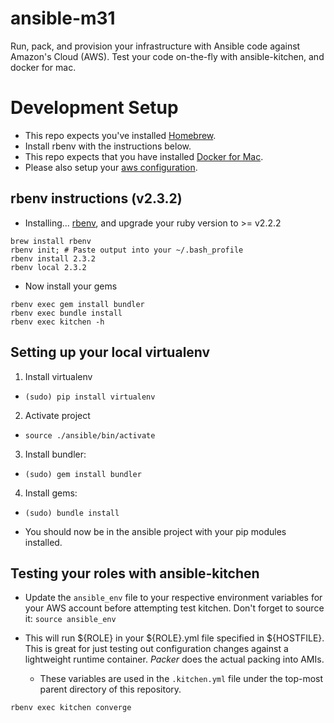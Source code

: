 # ansible-m31

Run, pack, and provision your infrastructure with Ansible code against Amazon's Cloud (AWS).
Test your code on-the-fly with ansible-kitchen, and docker for mac.


# Development Setup

* This repo expects you've installed [Homebrew](https://brew.sh/).
* Install rbenv with the instructions below.
* This repo expects that you have installed [Docker for Mac](https://docs.docker.com/docker-for-mac/install/).
* Please also setup your [aws configuration](http://docs.aws.amazon.com/cli/latest/userguide/cli-chap-getting-started.html).


## rbenv instructions (v2.3.2)
* Installing... [rbenv](https://jasoncharnes.com/install-ruby/), and upgrade your ruby version to >= v2.2.2
```
brew install rbenv
rbenv init; # Paste output into your ~/.bash_profile
rbenv install 2.3.2
rbenv local 2.3.2
```

* Now install your gems
```
rbenv exec gem install bundler
rbenv exec bundle install
rbenv exec kitchen -h
```

## Setting up your local virtualenv

1. Install virtualenv
  - `(sudo) pip install virtualenv`
2. Activate project
  - `source ./ansible/bin/activate`
3. Install bundler:
  - `(sudo) gem install bundler`
4. Install gems:
  - `(sudo) bundle install`

* You should now be in the ansible project with your pip modules installed.

## Testing your roles with ansible-kitchen

* Update the `ansible_env` file to your respective environment variables for your AWS account before attempting test kitchen.
  Don't forget to source it:
  `source ansible_env`

* This will run ${ROLE} in your ${ROLE}.yml file specified in ${HOSTFILE}.  This is great for just testing out configuration changes
  against a lightweight runtime container.  *Packer* does the actual packing into AMIs.
  * These variables are used in the `.kitchen.yml` file under the top-most parent directory of this repository.

```
rbenv exec kitchen converge
```
